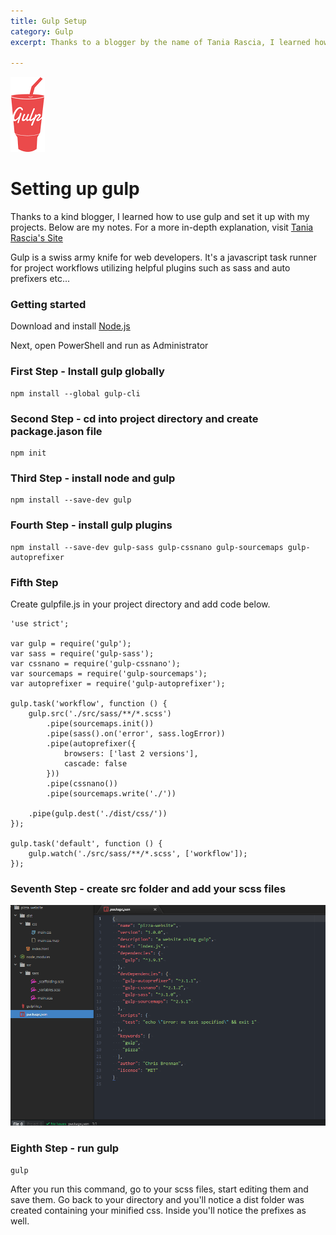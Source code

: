 ```yaml
---
title: Gulp Setup
category: Gulp
excerpt: Thanks to a blogger by the name of Tania Rascia, I learned how use gulp to set up my web projects...

---
```


![alt text](/assets/gulp-logo.png "fart")

# Setting up gulp
Thanks to a kind blogger, I learned how to use gulp and set it up with my projects. Below are my notes. For a more in-depth explanation, visit [Tania Rascia's Site](https://www.taniarascia.com/getting-started-with-gulp//)

Gulp is a swiss army knife for web developers. It's a javascript task runner for project workflows utilizing helpful plugins such as sass and auto prefixers etc...

### Getting started

Download and install [Node.js](https://nodejs.org/en/)

Next, open PowerShell and run as Administrator

### First Step - Install gulp globally

~~~~~~~~~~~~~~~~~~~~~~~~~~~~~~
npm install --global gulp-cli
~~~~~~~~~~~~~~~~~~~~~~~~~~~~~~


### Second Step - cd into project directory and create package.jason file

~~~~~~~~~~~~~~~~~~~~~~~~~~~~~~
npm init
~~~~~~~~~~~~~~~~~~~~~~~~~~~~~~

### Third Step - install node and gulp

~~~~~~~~~~~~~~~~~~~~~~~~~~~~~~
npm install --save-dev gulp
~~~~~~~~~~~~~~~~~~~~~~~~~~~~~~

### Fourth Step - install gulp plugins

~~~~~~~~~~~~~~~~~~~~~~~~~~~~~~~~~~~~~~~~~~~~~~~~~~~~~~~~~~~~~~~~~~~~~~~~~~~~~~~
npm install --save-dev gulp-sass gulp-cssnano gulp-sourcemaps gulp-autoprefixer
~~~~~~~~~~~~~~~~~~~~~~~~~~~~~~~~~~~~~~~~~~~~~~~~~~~~~~~~~~~~~~~~~~~~~~~~~~~~~~~

### Fifth Step

Create gulpfile.js in your project directory and add code below.

~~~~~~~~~~~~~~~~~~~~~~~~~~~~~~~~~~~~~~~~~~~~~~~~~~~~~~~~~
'use strict';

var gulp = require('gulp');
var sass = require('gulp-sass');
var cssnano = require('gulp-cssnano');
var sourcemaps = require('gulp-sourcemaps');
var autoprefixer = require('gulp-autoprefixer');

gulp.task('workflow', function () {
	gulp.src('./src/sass/**/*.scss')
		.pipe(sourcemaps.init())
		.pipe(sass().on('error', sass.logError))
		.pipe(autoprefixer({
			browsers: ['last 2 versions'],
			cascade: false
		}))
		.pipe(cssnano())
		.pipe(sourcemaps.write('./'))

	.pipe(gulp.dest('./dist/css/'))
});

gulp.task('default', function () {
	gulp.watch('./src/sass/**/*.scss', ['workflow']);
});
~~~~~~~~~~~~~~~~~~~~~~~~~~~~~~~~~~~~~~~~~~~~~~~~~~~~~~~~~

### Seventh Step - create src folder and add your scss files

![alt text](/assets/gulp-dir.png "fart")

### Eighth Step - run gulp

~~~~~
gulp
~~~~~

After you run this command, go to your scss files, start editing them and save them. Go back to your directory and you'll notice a dist folder was created containing your minified css. Inside you'll notice the prefixes as well.
